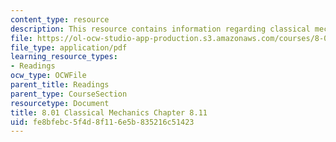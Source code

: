```yaml
---
content_type: resource
description: This resource contains information regarding classical mechanics.
file: https://ol-ocw-studio-app-production.s3.amazonaws.com/courses/8-01sc-classical-mechanics-fall-2016/fe8bfebc5f4d8f116e5b835216c51423_MIT8_01F16_example8.11.pdf
file_type: application/pdf
learning_resource_types:
- Readings
ocw_type: OCWFile
parent_title: Readings
parent_type: CourseSection
resourcetype: Document
title: 8.01 Classical Mechanics Chapter 8.11
uid: fe8bfebc-5f4d-8f11-6e5b-835216c51423
---
```

